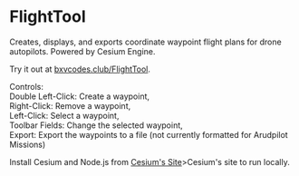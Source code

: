# FlightTool
Creates, displays, and exports coordinate waypoint flight plans for drone autopilots. Powered by Cesium Engine.

Try it out at [bxvcodes.club/FlightTool](bxvcodes.club/FlightTool).


Controls: <br>
  Double Left-Click: Create a waypoint, <br>
  Right-Click: Remove a waypoint, <br>
  Left-Click: Select a waypoint, <br>
  Toolbar Fields: Change the selected waypoint, <br>
  Export: Export the waypoints to a file (not currently formatted for Arudpilot Missions)

Install Cesium and Node.js from [Cesium's Site](http://cesiumjs.org/tutorials/cesium-up-and-running/)>Cesium's site</a> to run locally.



